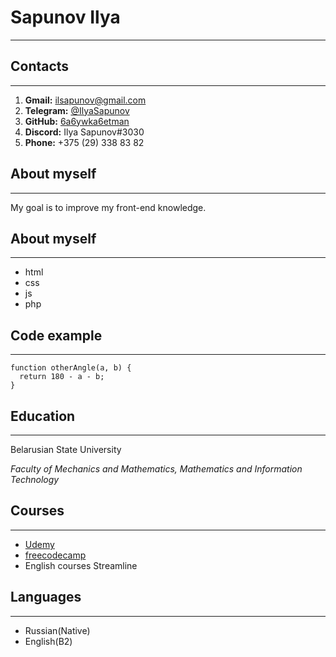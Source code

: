 # Sapunov Ilya
********************

## Contacts
********************
1. **Gmail:** [ilsapunov@gmail.com](mail:ilsapunov@gmail.com)
2. **Telegram:** [@IlyaSapunov](https://t.me/IlyaSapunov)
3. **GitHub:** [6a6ywka6etman](https://github.com/6a6ywka6etman)
4. **Discord:** Ilya Sapunov#3030
5. **Phone:** +375 (29) 338 83 82

## About myself
********************
My goal is to improve my front-end knowledge.

## About myself
********************
* html
* css
* js
* php

## Code example
********************
```
function otherAngle(a, b) {
  return 180 - a - b;
}
```

## Education
********************
Belarusian State University

_Faculty of Mechanics and Mathematics, Mathematics and Information Technology_

## Сourses
********************
* [Udemy](https://www.udemy.com/course/javascript_full/)
* [freecodecamp](https://www.freecodecamp.org/)
* English courses Streamline

## Languages
********************
* Russian(Native)
* English(B2)